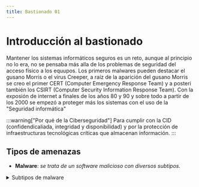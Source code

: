 ```yaml
---
title: Bastionado 01
---
```

# Introducción al bastionado
Mantener los sistemas informáticos seguros es un reto, aunque al principio no lo era, no se pensaba más alla de los problemas de seguridad del acceso físico a los equupos. Los primeros malwares pueden destacar el gusano Morris o el virus Creeper, a raíz de la aparición del gusano Morris se creo el primer CERT (Computer Emergency Response Team) y a posteri también los CSIRT (Computer Security Information Response Team). Con la exposión de internet a finales de los años 80 y 90 y sobre todo a partir de los 2000 se empezó a proteger más los sistemas con el uso de la "Seguridad informática"

:::warning["Por qué de la Ciberseguridad"]
Para cumplir con la CID (confidendicaliada, integridad y disponibilidad) y por la protección de infraestructuras tecnológicas críticas que almacenan información.
:::

## Tipos de amenazas
- **Malware**: *se trata de un software malicioso con diversos subtipos.*
<details>
<summary>
Subtipos de malware
</summary>

- **Ransomware**: malware capaz de secuestrar un dispositivo mediante cifrado de archivos principalmente.
- **Spyware**: programa espia dedicado a recopilar datos. Que o bien intenta acceder a nuestros datos privados o recapitular datos sobre nuestros habitos. Por ejemplo el software **Pegasus**.
- **Troyanos**: malware disfrazado de software legitimo.
- **Gusanos**: software malicioso que no depende de archivos portadores para poder infectar otros sistemas.
- **Bots**: es software controlado por ordenes remotas que permiten controla un equipo victima convirtiéndolo en un zombi, y de esta forma generar redes zombis llamadas botnets que pueden utilizarse para diversos fines.
- **Keylogger**: roba información registrando las acciones de



</details>
